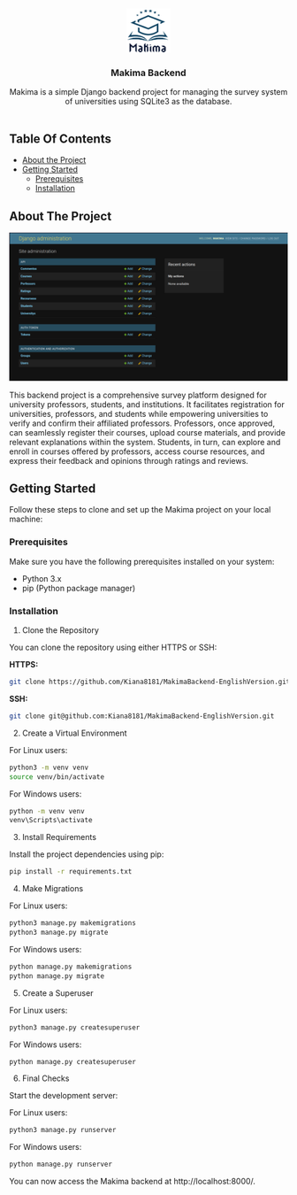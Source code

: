 <br/>
<p align="center">
  <a href="https://github.com/jnjl;l../Makima">
    <img src="images/logo.png" alt="Logo" width="80" height="80">
  </a>

  <h3 align="center">Makima Backend</h3>

  <p align="center">
    Makima is a simple Django backend project for managing the survey system of universities using SQLite3 as the database.
    <br/>
    <br/>
  </p>
</p>



## Table Of Contents

* [About the Project](#about-the-project)
* [Getting Started](#getting-started)
  * [Prerequisites](#prerequisites)
  * [Installation](#installation)

## About The Project

![Screen Shot](images/screenshot.png)

This backend project is a comprehensive survey platform designed for university professors, students, and institutions. It facilitates registration for universities, professors, and students while empowering universities to verify and confirm their affiliated professors. Professors, once approved, can seamlessly register their courses, upload course materials, and provide relevant explanations within the system. Students, in turn, can explore and enroll in courses offered by professors, access course resources, and express their feedback and opinions through ratings and reviews.

## Getting Started

Follow these steps to clone and set up the Makima project on your local machine:

### Prerequisites

Make sure you have the following prerequisites installed on your system:

- Python 3.x
- pip (Python package manager)

### Installation

1. Clone the Repository

You can clone the repository using either HTTPS or SSH:

**HTTPS:**
```sh
git clone https://github.com/Kiana8181/MakimaBackend-EnglishVersion.git
```

**SSH:**
```sh
git clone git@github.com:Kiana8181/MakimaBackend-EnglishVersion.git
```


2. Create a Virtual Environment

For Linux users:
```sh
python3 -m venv venv
source venv/bin/activate
```

For Windows users:
```sh
python -m venv venv
venv\Scripts\activate
```


3. Install Requirements

Install the project dependencies using pip:

```sh
pip install -r requirements.txt
```


4. Make Migrations

For Linux users:
```sh
python3 manage.py makemigrations
python3 manage.py migrate
```

For Windows users:
```sh
python manage.py makemigrations
python manage.py migrate
```


5. Create a Superuser

For Linux users:
```sh
python3 manage.py createsuperuser
```

For Windows users:
```sh
python manage.py createsuperuser
```


6. Final Checks

Start the development server:

For Linux users:
```sh
python3 manage.py runserver
```

For Windows users:
```sh
python manage.py runserver
```

You can now access the Makima backend at http://localhost:8000/.
